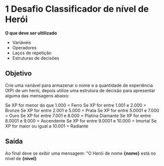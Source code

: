 # 1 Desafio Classificador de nível de Herói 

**O que deve ser ultilizado**

- Variáveis 
- Operadores
- Laços de repetição
- Estruturas de decisões 

## Objetivo

Crie uma variável para armazenar o nome e a quantidade de experiência (XP) de um herói, depois utilize uma estrutura de decisão para apresentar alguma das mensagens abaixo:

Se XP for menor do que 1.000 = Ferro 
Se XP for entre 1.001 e 2.000 = Bronze
Se XP for entre 2.001 e 5.000 = Prata 
Se XP for entre 5.0001 e 7.000 = Ouro
Se XP for entre 7.001 e 8.000 = Platina Diamante
Se XP for entre 8.0001 e 9.000 = Ascendente
Se XP for entre 9.0001 e 10.000 = Imortal
Se XP for maior ou igual a 10.001 = Radiante

## Saída

Ao final deve se exibir uma mensagem:
"O Herói de nome **{nome}** está no nível de **{nivel}**